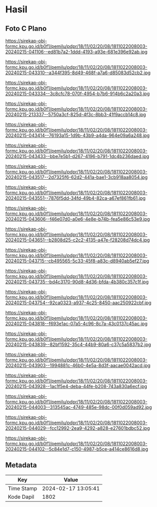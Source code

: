 # Hasil

## Foto C Plano

https://sirekap-obj-formc.kpu.go.id/b0f1/pemilu/pdpr/18/11/02/20/08/1811022008003-20240215-041106--ed81b7a2-1ddd-4193-a93e-681e396e92ab.jpg

https://sirekap-obj-formc.kpu.go.id/b0f1/pemilu/pdpr/18/11/02/20/08/1811022008003-20240215-043310--a344f395-8d49-468f-a7a6-d85083d52cb2.jpg

https://sirekap-obj-formc.kpu.go.id/b0f1/pemilu/pdpr/18/11/02/20/08/1811022008003-20240215-043334--3c8cfc78-070f-4954-b7b6-914b6c2a20a3.jpg

https://sirekap-obj-formc.kpu.go.id/b0f1/pemilu/pdpr/18/11/02/20/08/1811022008003-20240215-213337--5750a3cf-825d-4f3c-8bb3-41f9accb14c8.jpg

https://sirekap-obj-formc.kpu.go.id/b0f1/pemilu/pdpr/18/11/02/20/08/1811022008003-20240215-043414--76193a15-1d9b-43b9-a4da-964e09a6a248.jpg

https://sirekap-obj-formc.kpu.go.id/b0f1/pemilu/pdpr/18/11/02/20/08/1811022008003-20240215-043433--bbe7e5b1-d267-4196-b791-1dc4b236daed.jpg

https://sirekap-obj-formc.kpu.go.id/b0f1/pemilu/pdpr/18/11/02/20/08/1811022008003-20240215-043517--2d7325f6-62d2-441a-bae1-3cb918aa8054.jpg

https://sirekap-obj-formc.kpu.go.id/b0f1/pemilu/pdpr/18/11/02/20/08/1811022008003-20240215-043551--7876f5dd-34fd-49b4-82ca-a67ef861fb61.jpg

https://sirekap-obj-formc.kpu.go.id/b0f1/pemilu/pdpr/18/11/02/20/08/1811022008003-20240215-043606--f46e07d0-a0e6-4e8e-b74b-fea5e86c53e9.jpg

https://sirekap-obj-formc.kpu.go.id/b0f1/pemilu/pdpr/18/11/02/20/08/1811022008003-20240215-043651--b2808d25-c2c2-4135-a47e-f28208d74dc4.jpg

https://sirekap-obj-formc.kpu.go.id/b0f1/pemilu/pdpr/18/11/02/20/08/1811022008003-20240215-043715--cb495565-5c33-45f8-a83c-d8940ab5ef27.jpg

https://sirekap-obj-formc.kpu.go.id/b0f1/pemilu/pdpr/18/11/02/20/08/1811022008003-20240215-043735--bd4c3170-90d8-4d36-bfda-4b380c357c1f.jpg

https://sirekap-obj-formc.kpu.go.id/b0f1/pemilu/pdpr/18/11/02/20/08/1811022008003-20240215-043754--92ca0323-a937-4c25-8450-aac250922cbf.jpg

https://sirekap-obj-formc.kpu.go.id/b0f1/pemilu/pdpr/18/11/02/20/08/1811022008003-20240215-043818--f693e1ac-07a5-4c96-8c7a-43c0137c45ac.jpg

https://sirekap-obj-formc.kpu.go.id/b0f1/pemilu/pdpr/18/11/02/20/08/1811022008003-20240215-043839--82bf1592-35c4-44b9-80a6-c37c5a5837b2.jpg

https://sirekap-obj-formc.kpu.go.id/b0f1/pemilu/pdpr/18/11/02/20/08/1811022008003-20240215-043903--1994881c-46b0-4e5a-8d3f-aacae0042acd.jpg

https://sirekap-obj-formc.kpu.go.id/b0f1/pemilu/pdpr/18/11/02/20/08/1811022008003-20240215-043928--1ac1f5e4-deba-44fe-b208-743a830a6ecf.jpg

https://sirekap-obj-formc.kpu.go.id/b0f1/pemilu/pdpr/18/11/02/20/08/1811022008003-20240215-044003--313545ac-4749-485e-98dc-00f0d059ad92.jpg

https://sirekap-obj-formc.kpu.go.id/b0f1/pemilu/pdpr/18/11/02/20/08/1811022008003-20240215-044029--fcc12992-2ea9-4292-a828-e27601bdbc52.jpg

https://sirekap-obj-formc.kpu.go.id/b0f1/pemilu/pdpr/18/11/02/20/08/1811022008003-20240215-044102--5c84e1d7-c150-4987-b5ce-a414ce8616d8.jpg


## Metadata

| Key        | Value               |
| ---------- | ------------------- |
| Time Stamp | 2024-02-17 13:05:41 |
| Kode Dapil | 1802                |



